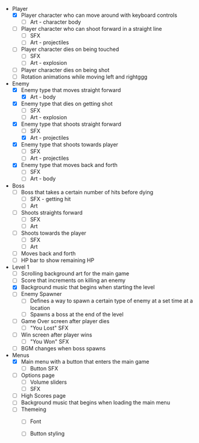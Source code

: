 - Player
	- [x] Player character who can move around with keyboard controls
		- [ ] Art - character body
	- [ ] Player character who can shoot forward in a straight line
		- [ ] SFX
		- [ ] Art - projectiles
	- [ ] Player character dies on being touched
		- [ ] SFX
		- [ ] Art - explosion
	- [ ] Player character dies on being shot
	- [ ] Rotation animations while moving left and rightggg

- Enemy
	- [x] Enemy type that moves straight forward
		- [x] Art - body
	- [x] Enemy type that dies on getting shot
		- [ ] SFX
		- [ ] Art - explosion
	- [x] Enemy type that shoots straight forward
		- [ ] SFX
		- [x] Art - projectiles
	- [x] Enemy type that shoots towards player
		- [ ] SFX
		- [ ] Art - projectiles
	- [x] Enemy type that moves back and forth
		- [ ] SFX
		- [ ] Art - body

- Boss
	- [ ] Boss that takes a certain number of hits before dying
		- [ ] SFX - getting hit
		- [ ] Art
	- [ ] Shoots straights forward
		- [ ] SFX
		- [ ] Art
	- [ ] Shoots towards the player
		- [ ] SFX
		- [ ] Art
	- [ ] Moves back and forth
	- [ ] HP bar to show remaining HP

- Level 1
	- [ ] Scrolling background art for the main game
	- [ ] Score that increments on killing an enemy
	- [x] Background music that begins when starting the level
	- [ ] Enemy Spawner
		- [ ] Defines a way to spawn a certain type of enemy at a set time at a location
		- [ ] Spawns a boss at the end of the level
	- [ ] Game Over screen after player dies
		- [ ] "You Lost" SFX
	- [ ] Win screen after player wins
		- [ ] "You Won" SFX
	- [ ] BGM changes when boss spawns

- Menus
	- [x] Main menu with a button that enters the main game
		- [ ] Button SFX
	- [ ] Options page
		- [ ] Volume sliders
		- [ ] SFX
	- [ ] High Scores page
	- [ ] Background music that begins when loading the main menu
	- [ ] Themeing
		- [ ] Font
		- [ ] Button styling














